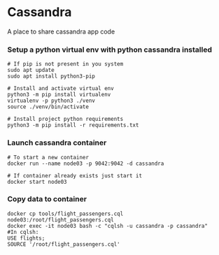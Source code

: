 # Cassandra

A place to share cassandra app code

### Setup a python virtual env with python cassandra installed
```
# If pip is not present in you system
sudo apt update
sudo apt install python3-pip

# Install and activate virtual env
python3 -m pip install virtualenv
virtualenv -p python3 ./venv
source ./venv/bin/activate

# Install project python requirements
python3 -m pip install -r requirements.txt
```


### Launch cassandra container
```
# To start a new container
docker run --name node03 -p 9042:9042 -d cassandra

# If container already exists just start it
docker start node03
```

### Copy data to container
```
docker cp tools/flight_passengers.cql node03:/root/flight_passengers.cql
docker exec -it node03 bash -c "cqlsh -u cassandra -p cassandra"
#In cqlsh:
USE flights;
SOURCE '/root/flight_passengers.cql'
```
<!-- 
### Start a Cassandra cluster with 2 nodes
```
# Recipe to create a cassandra cluster using docker
docker run --name node01 -p 9042:9042 -d cassandra
docker run --name node02 -d --link node01:cassandra cassandra

# Wait for containers to be fully initialized, verify node status
docker exec -it node01 nodetool status
``` -->